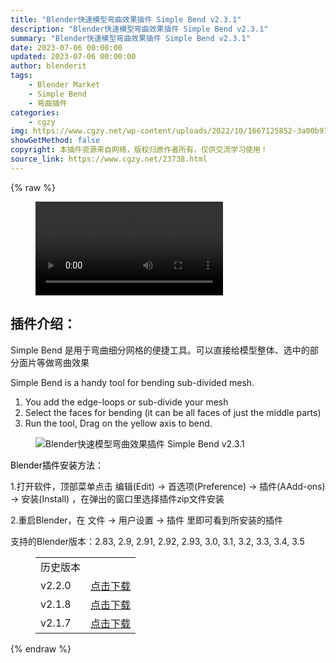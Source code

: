 ```yaml
---
title: "Blender快速模型弯曲效果插件 Simple Bend v2.3.1"
description: "Blender快速模型弯曲效果插件 Simple Bend v2.3.1"
summary: "Blender快速模型弯曲效果插件 Simple Bend v2.3.1"
date: 2023-07-06 00:00:00
updated: 2023-07-06 00:00:00
author: blenderit
tags: 
    - Blender Market
    - Simple Bend
    - 弯曲插件
categories:
    - cgzy
img: https://www.cgzy.net/wp-content/uploads/2022/10/1667125852-3a00b973841276b.jpg
showGetMethod: false
copyright: 本插件资源来自网络，版权归原作者所有，仅供交流学习使用！
source_link: https://www.cgzy.net/23738.html
---
```


{% raw %}
<figure class="wp-block-video aligncenter"><video controls src="https://cloud.video.taobao.com/play/u/717183932/p/1/e/6/t/1/383306112800.mp4"></video></figure><div class="wp-block-pandastudio-title"><div class="title_style_01"><h2 id="h2-0">插件介绍：</h2></div></div><p class="is-style-text-indent-2em">Simple Bend 是用于弯曲细分网格的便捷工具。可以直接给模型整体、选中的部分面片等做弯曲效果</p><p>Simple Bend is a handy tool for bending sub-divided mesh.</p><ol>
<li>You add the edge-loops or sub-divide your mesh</li>



<li>Select the faces for bending (it can be all faces of just the middle parts)</li>



<li>Run the tool, Drag on the yellow axis to bend.</li>
</ol><div class="wp-block-image is-style-border-round-and-with-shadow">
<figure class="aligncenter size-large"><img decoding="async" src="https://img.alicdn.com/imgextra/i1/717183932/O1CN01pdB67z1euu7MuHWnl_!!717183932.gif" title="Blender快速模型弯曲效果插件 Simple Bend v2.3.1" alt="Blender快速模型弯曲效果插件 Simple Bend v2.3.1"></figure></div><p><mark style="background-color:rgba(0, 0, 0, 0)" class="has-inline-color has-vivid-red-color">Blender插件安装方法：</mark></p><p>1.打开软件，顶部菜单点击 编辑(Edit) → 首选项(Preference) → 插件(AAdd-ons) → 安装(Install) ，在弹出的窗口里选择插件zip文件安装</p><p>2.重启Blender，在 文件 → 用户设置 → 插件 里即可看到所安装的插件</p><div class="wp-block-pandastudio-tips"><div class="tip success "><p>支持的Blender版本：2.83, 2.9, 2.91, 2.92, 2.93, 3.0, 3.1, 3.2, 3.3, 3.4, 3.5</p>
</div></div><figure class="wp-block-table has-medium-font-size" style="font-style:normal;font-weight:500"><table><tbody><tr><td>历史版本</td><td></td></tr><tr><td>v2.2.0</td><td><a href="https://www.cgzy.net/go?_=086ae11478aHR0cHM6Ly9wYW4uYmFpZHUuY29tL3MvMUZrY21FVnRlMklSM01zVTFLQUN2Tmc%2FcHdkPWQ4MTc%3D" target="_blank" rel="noreferrer noopener">点击下载</a></td></tr><tr><td>v2.1.8</td><td><a href="https://www.cgzy.net/go?_=e3ee481c98aHR0cHM6Ly9wYW4uYmFpZHUuY29tL3MvMVdlSEo2QWhmQ0hQaVhKMzNoclRHbkE%2FcHdkPXV2aXU%3D" target="_blank" rel="noreferrer noopener">点击下载</a></td></tr><tr><td>v2.1.7</td><td><a href="https://www.cgzy.net/go?_=9e7321ffcfaHR0cHM6Ly9wYW4uYmFpZHUuY29tL3MvMVB0N01JYUNWQk81UWw1bWpQeEE1TVE%2FcHdkPXZwaGQ%3D" target="_blank" rel="noreferrer noopener">点击下载</a></td></tr></tbody></table></figure>
<div style="display: none">cgzy</div>
{% endraw %}